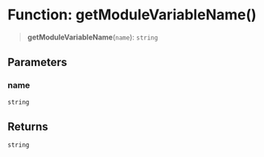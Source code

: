 # Function: getModuleVariableName()

> **getModuleVariableName**(`name`): `string`

## Parameters

### name

`string`

## Returns

`string`
